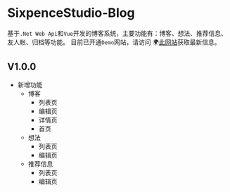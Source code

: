 # SixpenceStudio-Blog

基于`.Net Web Api`和`Vue`开发的博客系统，主要功能有：博客、想法、推荐信息、友人帐、归档等功能。
目前已开通`Demo`网站，请访问 🌍[此网站](http://www.dumiaoxin.top:8002/)获取最新信息。

## V1.0.0

- 新增功能
  - 博客
    - 列表页
    - 编辑页
    - 详情页
    - 首页
  - 想法
    - 列表页
    - 编辑页
  - 推荐信息
    - 列表页
    - 编辑页
